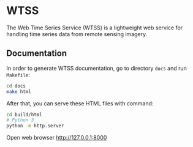 # WTSS

The Web Time Series Service (WTSS) is a lightweight web service for handling time series data from remote sensing imagery.

## Documentation

In order to generate WTSS documentation, go to directory `docs` and run `Makefile`:

```bash
cd docs
make html
```

After that, you can serve these HTML files with command:

```bash
cd build/html
# Python 3
python -m http.server
```

Open web browser http://127.0.0.1:8000